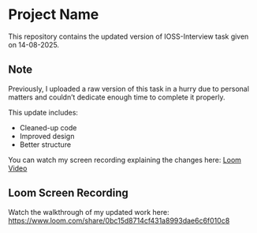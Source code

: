# Project Name
This repository contains the updated version of IOSS-Interview task given on 14-08-2025.

## Note
Previously, I uploaded a raw version of this task in a hurry due to personal matters and couldn’t dedicate enough time to complete it properly.  

This update includes:
- Cleaned-up code
- Improved design
- Better structure

You can watch my screen recording explaining the changes here: [Loom Video](<your_loom_link_here>)


## Loom Screen Recording
Watch the walkthrough of my updated work here:  
https://www.loom.com/share/0bc15d8714cf431a8993dae6c6f010c8
